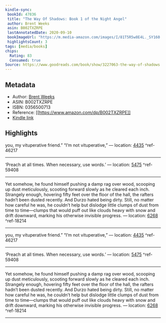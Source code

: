 ```yaml
---
kindle-sync:
 bookId: 47836
 title: "The Way Of Shadows: Book 1 of the Night Angel"
 author: Brent Weeks
 asin: B002TXZRPE
 lastAnnotatedDate: 2020-09-10
 bookImageUrl: "https://m.media-amazon.com/images/I/81T5R5w8E4L._SY160.jpg"
 highlightsCount: 3
tags: [media/books]
chips:
  Rating: 83
  Consumed: true
Source: https://www.goodreads.com/book/show/3227063-the-way-of-shadows
---
```


## Metadata
* Author: [Brent Weeks](https://www.amazon.com/Brent-Weeks/e/B004N1S4QY/ref=dp_byline_cont_ebooks_1)
* ASIN: B002TXZRPE
* ISBN: 0356500713
* Reference: [[https://www.amazon.com/dp/B002TXZRPE]]
* [Kindle link](kindle://book?action=open&asin=B002TXZRPE)

## Highlights
you, my vituperative friend.” “I’m not vituperative,” — location: [4435](kindle://book?action=open&asin=B002TXZRPE&location=4435) ^ref-46217

---
‘Preach at all times. When necessary, use words.’ — location: [5475](kindle://book?action=open&asin=B002TXZRPE&location=5475) ^ref-59408

---
Yet somehow, he found himself pushing a damp rag over wood, scooping up dust meticulously, scooting forward slowly as he cleared each inch. Strangely enough, hovering fifty feet over the floor of the hall, the rafters hadn’t been dusted recently. And Durzo hated being dirty. Still, no matter how careful he was, he couldn’t help but dislodge little clumps of dust from time to time—clumps that would puff out like clouds heavy with snow and drift downward, marking his otherwise invisible progress. — location: [6268](kindle://book?action=open&asin=B002TXZRPE&location=6268) ^ref-18214

---

you, my vituperative friend.” “I’m not vituperative,” — location: [4435](kindle://book?action=open&asin=B002TXZRPE&location=4435) ^ref-46217

---
‘Preach at all times. When necessary, use words.’ — location: [5475](kindle://book?action=open&asin=B002TXZRPE&location=5475) ^ref-59408

---
Yet somehow, he found himself pushing a damp rag over wood, scooping up dust meticulously, scooting forward slowly as he cleared each inch. Strangely enough, hovering fifty feet over the floor of the hall, the rafters hadn’t been dusted recently. And Durzo hated being dirty. Still, no matter how careful he was, he couldn’t help but dislodge little clumps of dust from time to time—clumps that would puff out like clouds heavy with snow and drift downward, marking his otherwise invisible progress. — location: [6268](kindle://book?action=open&asin=B002TXZRPE&location=6268) ^ref-18214

---
